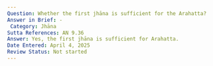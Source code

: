 ```yaml
---
Question: Whether the first jhāna is sufficient for the Arahatta?
Answer in Brief: -
 Category: Jhāna
Sutta References: AN 9.36
Answer: Yes, the first jhāna is sufficient for Arahatta.
Date Entered: April 4, 2025
Review Status: Not started
---
```

